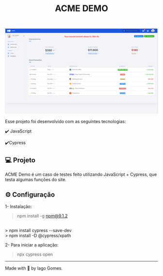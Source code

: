 
<h1 align="center">
   ACME DEMO
</h1>

<br>

<p align="center">
  <a>
  <img alt="ACME" src="https://raw.githubusercontent.com/Iago-gomes/ACME-DEMO/main/public/readme/home.png" />
  </a>
</p>


Esse projeto foi desenvolvido com as seguintes tecnologias:

✔️ JavaScript

✔️Cypress


## 💻 Projeto

ACME Demo é um caso de testes feito utilizando JavaScript + Cypress, que testa algumas funções do site.

## ⚙ Configuração

1- Instalação:
> npm install -g npm@9.1.2
<br>
> npm install cypress --save-dev
<br>
> npm install -D @cypress/xpath

2- Para iniciar a aplicação:
> npx cypress open


---

Made with 💜 by Iago Gomes.
